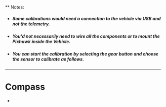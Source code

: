** Notes: 
- ##### Some calibrations would need a connection to the vehicle via USB and not the telemetry.
- ##### You'd not necessarily need to wire all the components or to mount the Pixhawk inside the Vehicle.
- ##### You can start the calibration by selecting the gear button and choose the sensor to calibrate as follows.
----------------------------------------------------------------------------------------------
# Compass
  * 
